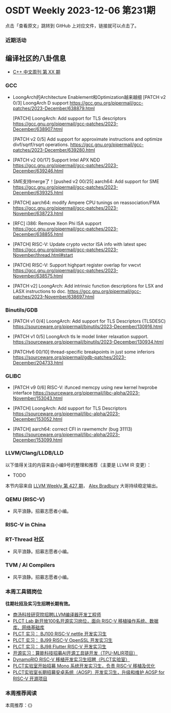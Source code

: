 # OSDT Weekly 2023-12-06 第231期

点击「查看原文」跳转到 GitHub 上对应文件，链接就可以点击了。

### 近期活动

## 编译社区的八卦信息

- [C++ 中文周刊 第 XX 期]()

### GCC

- LoongArch的Architecture Enablement和Optimization越来越细
  [PATCH v2 0/3] LoongArch D support
  https://gcc.gnu.org/pipermail/gcc-patches/2023-December/638879.html

  [PATCH] LoongArch: Add support for TLS descriptors
  https://gcc.gnu.org/pipermail/gcc-patches/2023-December/638907.html

  [PATCH v2 0/5] Add support for approximate instructions and optimize divf/sqrtf/rsqrt operations.
  https://gcc.gnu.org/pipermail/gcc-patches/2023-December/639280.html

- [PATCH v2 00/17] Support Intel APX NDD
  https://gcc.gnu.org/pipermail/gcc-patches/2023-December/639246.html

- SME支持merge了！[pushed v2 00/25] aarch64: Add support for SME
  https://gcc.gnu.org/pipermail/gcc-patches/2023-December/639325.html

- [PATCH] aarch64: modify Ampere CPU tunings on reassociation/FMA
  https://gcc.gnu.org/pipermail/gcc-patches/2023-November/638723.html

- [RFC] i386: Remove Xeon Phi ISA support
  https://gcc.gnu.org/pipermail/gcc-patches/2023-December/638855.html

- [PATCH] RISC-V: Update crypto vector ISA info with latest spec
  https://gcc.gnu.org/pipermail/gcc-patches/2023-November/thread.html#start

- [PATCH] RISC-V: Support highpart register overlap for vwcvt
  https://gcc.gnu.org/pipermail/gcc-patches/2023-November/638575.html

- [PATCH v2] LoongArch: Add intrinsic function descriptions for LSX and LASX instructions to doc.
  https://gcc.gnu.org/pipermail/gcc-patches/2023-November/638697.html

### Binutils/GDB

- [PATCH v1 0/4] LoongArch: Add support for TLS Descriptors (TLSDESC)
  https://sourceware.org/pipermail/binutils/2023-December/130916.html

- [PATCH v1 0/5] LoongArch tls le model linker relaxation support.
  https://sourceware.org/pipermail/binutils/2023-December/130934.html

- [PATCHv6 00/10] thread-specific breakpoints in just some inferiors
  https://sourceware.org/pipermail/gdb-patches/2023-December/204733.html

### GLIBC

- [PATCH v9 0/6] RISC-V: ifunced memcpy using new kernel hwprobe interface
  https://sourceware.org/pipermail/libc-alpha/2023-November/153043.html

- [PATCH] LoongArch: Add support for TLS Descriptors
  https://sourceware.org/pipermail/libc-alpha/2023-December/153052.html

- [PATCH] aarch64: correct CFI in rawmemchr (bug 31113)
  https://sourceware.org/pipermail/libc-alpha/2023-December/153099.html

### LLVM/Clang/LLDB/LLD


以下值得关注的内容来自小编9号的整理和推荐（主要是 LLVM IR 变更）：

- TODO

本节内容来自 [LLVM Weekly 第 427 期](http://llvmweekly.org/issue/427)，
[Alex Bradbury](https://www.linkedin.com/in/alex-bradbury/) 大哥持续稳定输出。

### QEMU (RISC-V)

- 风平浪静。招募志愿者小编。

### RISC-V in China

### RT-Thread 社区

- 风平浪静。招募志愿者小编。

### TVM / AI Compilers

- 风平浪静。招募志愿者小编。

### 本周工具链岗位

**往期社招及实习生招聘长期有效。**

- [商汤科技研究院招聘LLVM编译器开发工程师](https://mp.weixin.qq.com/s/4j-Qin8LFUJlzKzFIpIKpw)
- [PLCT Lab 新开放100名开源实习岗位，面向 RISC-V 移植操作系统、数据库、网络基础库](https://mp.weixin.qq.com/s/ebvIxcplB8Jtw18LMoXTTQ)
- [PLCT 实习： BJ100 RISC-V nettle 开发实习生](https://mp.weixin.qq.com/s/GEUKRlxILFpdHQbv-yxWQQ)
- [PLCT 实习： BJ99 RISC-V OpenSSL 开发实习生](https://mp.weixin.qq.com/s/pzy6sbW50r3aLw3Dt36oBQ)
- [PLCT 实习： BJ98 Flutter RISC-V 开发实习生](https://mp.weixin.qq.com/s/gQYT_rhtLE8jGg6WWAztDA)
- [开源实习：算能科技招募AI开源工具链开发（TPU-MLIR项目）](https://mp.weixin.qq.com/s/IBJh0ip4k11PzIMZecsWSw)
- [DynamoRIO RISC-V 移植开发实习生招聘（PLCT实验室）](https://mp.weixin.qq.com/s/J_5TjT6DOqeOXJXQI5VQxw)
- [PLCT实验室开始招募 Mono 系统开发实习生，负责 RISC-V 移植及优化](https://mp.weixin.qq.com/s/whEW7Hay1jIP1tBzIPay1A)
- [PLCT实验室长期招募安卓系统（AOSP）开发实习生，升级和维护 AOSP for RISC-V 开源项目](https://mp.weixin.qq.com/s/dJP2cEB1nex2inR5c-cJog)


### 本周推荐阅读

本周推荐：《》
